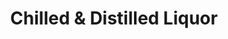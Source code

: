 ---
title: "Chilled & Distilled Liquor"
url: /lloydminster/chilled-und-distilled-liquor/
shop: Spirituosen
---